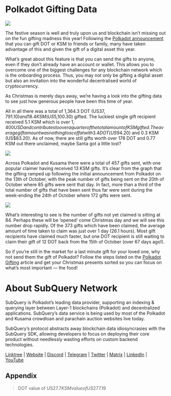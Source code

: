 # Polkadot Gifting Data

![](https://miro.medium.com/max/1400/1*Y_Fm1wWLcN9lAbWr0KK1qA.png)

The festive season is well and truly upon us and blockchain isn’t missing out on the fun gifting madness this year! Following the  [Polkadot announcement](https://polkadot.network/blog/introducing-polkadot-kusama-gifts/)  that you can gift DOT or KSM to friends or family, many have taken advantage of this and given the gift of a digital asset this year.

What’s great about this feature is that you can  send the gifts to anyone, even if they don’t already have an account or wallet. This allows you to overcome one of the biggest challenges for any blockchain network which is the onboarding process. Thus, you may not only be gifting a digital asset but also an invitation into the wonderful decentralised world of cryptocurrency.

As Christmas is merely days away, we’re having a look into the gifting data to see just how generous people have been this time of year.

All in all there was a total of 1,364.3 DOT (US$37,791.10) and 18.4 KSM (US$5,100.30) gifted. The luckiest single gift recipient received 5.1 KSM which is over $1,400 USD and contributes to over a quarter of the total amount of KSM gifted. The average gift amount was nothing to scoff at with 3.4 DOT (US$94.20) and 0.3 KSM (US$83.20). As of now, there are still gifts worth over 178 DOT and 0.77 KSM out there unclaimed, maybe Santa got a little lost?

![](https://miro.medium.com/max/1400/0*39FkrB8c1ZE2LhlU)

Across Polkadot and Kusama there were a total of 457 gifts sent, with one popular claimer having received 13 KSM gifts. It’s clear from the graph that the gifting ramped up following the initial announcement from Polkadot on the 13th of October, with the peak number of gifts being sent on the 20th of October where 85 gifts were sent that day. In fact, more than a third of the total number of gifts that have been sent thus far were sent during the week-ending the 24th of October where 172 gifts were sent.

![](https://miro.medium.com/max/1400/0*F12i2JCMl0YOwaLG)

What’s interesting to see is the number of gifts not yet claimed is sitting at 84. Perhaps these will be ‘opened’ come Christmas day and we will see this number drop rapidly. Of the 373 gifts which have been claimed, the average amount of time taken to claim was just over 1 day (26.1 hours). Most gift recipients have claimed much faster, but one DOT recipient is still waiting to claim their gift of 12 DOT back from the 15th of October (over 67 days ago!).

So if you’re still in the market for a last minute gift for your loved one, why not send them the gift of Polkadot? Follow the steps listed on the  [Polkadot Gifting](https://polkadot.network/blog/introducing-polkadot-kusama-gifts/)  article and get your Christmas presents sorted so you can focus on what’s most important — the food!

# About SubQuery Network

SubQuery is Polkadot’s leading data provider, supporting an indexing & querying layer between Layer-1 blockchains (Polkadot) and decentralized applications. SubQuery’s data service is being used by most of the Polkadot and Kusama crowdloan and parachain auction websites live today.

SubQuery’s protocol abstracts away blockchain data idiosyncrasies with the SubQuery SDK, allowing developers to focus on deploying their core product without needlessly wasting efforts on custom backend technologies.

​​​​[Linktree](https://linktr.ee/subquerynetwork)  |  [Website](https://subquery.network/)  |  [Discord](https://discord.com/invite/78zg8aBSMG)  |  [Telegram](https://t.me/subquerynetwork)  |  [Twitter](https://twitter.com/subquerynetwork)  |  [Matrix](https://matrix.to/#/#subquery:matrix.org)  |  [LinkedIn](https://www.linkedin.com/company/subquery)  |  [YouTube](https://www.youtube.com/channel/UCi1a6NUUjegcLHDFLr7CqLw)

## Appendix

> DOT value of US$27.7 KSM value of US$277.19
